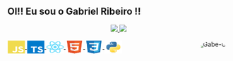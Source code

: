 ## OI!! Eu sou o Gabriel Ribeiro !!
<div align="center">
  <a href="https://github.com/GabrielRibeiro42">
  <img height="170em" src="https://github-readme-stats.vercel.app/api?username=GabrielRibeiro42&show_icons=true&theme=dracula&include_all_commits=true&count_private=true"/>
  <img height="170em" src="https://github-readme-stats.vercel.app/api/top-langs/?username=GabrielRibeiro42&layout=compact&langs_count=7&theme=dracula"/>
</div>
  
  <div style="display: inline_block"><br>
    <img align="center" alt="Rafa-Js" height="30" width="40" src="https://raw.githubusercontent.com/devicons/devicon/master/icons/javascript/javascript-plain.svg">
  <img align="center" alt="Rafa-Ts" height="30" width="40" src="https://raw.githubusercontent.com/devicons/devicon/master/icons/typescript/typescript-plain.svg">
  <img align="center" alt="Rafa-React" height="30" width="40" src="https://raw.githubusercontent.com/devicons/devicon/master/icons/react/react-original.svg">
 <img align="center" alt="Rafa-HTML" height="30" width="40" src="https://raw.githubusercontent.com/devicons/devicon/master/icons/html5/html5-original.svg">
  <img align="center" alt="Rafa-CSS" height="30" width="40" src="https://raw.githubusercontent.com/devicons/devicon/master/icons/css3/css3-original.svg">
  <img align="center" alt="Rafa-Python" height="30" width="40" src="https://raw.githubusercontent.com/devicons/devicon/master/icons/python/python-original.svg">
    <img align="right" alt="Gabe-Gif"  height="100" style="border-radius:50px"; src="https://media3.giphy.com/media/beyHY94y0d8mChtw7R/giphy.gif?cid=790b7611837cccec3b1aad01f9c253f154a8032de0e8feb3&rid=giphy.gif&ct=g" />
  </div>

